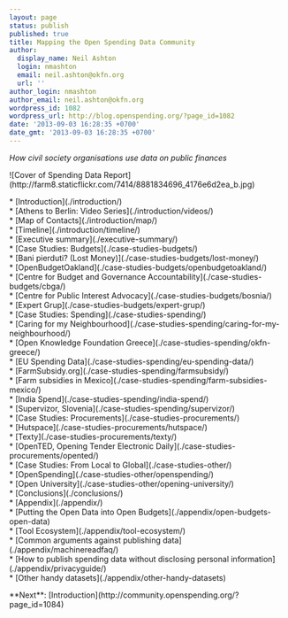 ```yaml
---
layout: page
status: publish
published: true
title: Mapping the Open Spending Data Community
author:
  display_name: Neil Ashton
  login: nmashton
  email: neil.ashton@okfn.org
  url: ''
author_login: nmashton
author_email: neil.ashton@okfn.org
wordpress_id: 1082
wordpress_url: http://blog.openspending.org/?page_id=1082
date: '2013-09-03 16:28:35 +0700'
date_gmt: '2013-09-03 16:28:35 +0700'
---
```

<th class="inner"><em>How civil society organisations use data on public finances</em></th>
<p>![Cover of Spending Data Report](http://farm8.staticflickr.com/7414/8881834696_4176e6d2ea_b.jpg)</p>
<p>* [Introduction](./introduction/)<br />
    * [Athens to Berlin: Video Series](./introduction/videos/)<br />
    * [Map of Contacts](./introduction/map/)<br />
    * [Timeline](./introduction/timeline/)<br />
* [Executive summary](./executive-summary/)<br />
* [Case Studies: Budgets](./case-studies-budgets/)<br />
    * [Bani pierduti? (Lost Money)](./case-studies-budgets/lost-money/)<br />
    * [OpenBudgetOakland](./case-studies-budgets/openbudgetoakland/)<br />
    * [Centre for Budget and Governance Accountability](./case-studies-budgets/cbga/)<br />
    * [Centre for Public Interest Advocacy](./case-studies-budgets/bosnia/)<br />
    * [Expert Grup](./case-studies-budgets/expert-grup/)<br />
* [Case Studies: Spending](./case-studies-spending/)<br />
	* [Caring for my Neighbourhood](./case-studies-spending/caring-for-my-neighbourhood/)<br />
	* [Open Knowledge Foundation Greece](./case-studies-spending/okfn-greece/)<br />
	* [EU Spending Data](./case-studies-spending/eu-spending-data/)<br />
	* [FarmSubsidy.org](./case-studies-spending/farmsubsidy/)<br />
	* [Farm subsidies in Mexico](./case-studies-spending/farm-subsidies-mexico/)<br />
	* [India Spend](./case-studies-spending/india-spend/)<br />
	* [Supervizor, Slovenia](./case-studies-spending/supervizor/)<br />
* [Case Studies: Procurements](./case-studies-procurements/)<br />
	* [Hutspace](./case-studies-procurements/hutspace/)<br />
	* [Texty](./case-studies-procurements/texty/)<br />
	* [OpenTED, Opening Tender Electronic Daily](./case-studies-procurements/opented/)<br />
* [Case Studies: From Local to Global](./case-studies-other/)<br />
	* [OpenSpending](./case-studies-other/openspending/)<br />
	* [Open University](./case-studies-other/opening-university/)<br />
* [Conclusions](./conclusions/)<br />
* [Appendix](./appendix/)<br />
	* [Putting the Open Data into Open Budgets](./appendix/open-budgets-open-data)<br />
	* [Tool Ecosystem](./appendix/tool-ecosystem/)<br />
	* [Common arguments against publishing data](./appendix/machinereadfaq/)<br />
	* [How to publish spending data without disclosing personal information](./appendix/privacyguide/)<br />
	* [Other handy datasets](./appendix/other-handy-datasets)</p>
<p>**Next**: [Introduction](http://community.openspending.org/?page_id=1084)</p>
